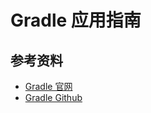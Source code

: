 # Gradle 应用指南

## 参考资料

- [Gradle 官网](https://gradle.org/)
- [Gradle Github](https://github.com/gradle/gradle/)
